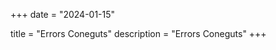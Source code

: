 +++
date        = "2024-01-15"

title       = "Errors Coneguts"
description = "Errors Coneguts"
+++


